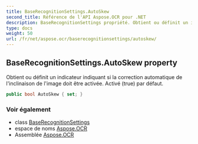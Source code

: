 ```yaml
---
title: BaseRecognitionSettings.AutoSkew
second_title: Référence de l'API Aspose.OCR pour .NET
description: BaseRecognitionSettings propriété. Obtient ou définit un indicateur indiquant si la correction automatique de linclinaison de limage doit être activée. Activé true par défaut.
type: docs
weight: 50
url: /fr/net/aspose.ocr/baserecognitionsettings/autoskew/
---
```

## BaseRecognitionSettings.AutoSkew property

Obtient ou définit un indicateur indiquant si la correction automatique de l'inclinaison de l'image doit être activée. Activé (true) par défaut.

```csharp
public bool AutoSkew { set; }
```

### Voir également

* class [BaseRecognitionSettings](../)
* espace de noms [Aspose.OCR](../../baserecognitionsettings/)
* Assemblée [Aspose.OCR](../../../)


